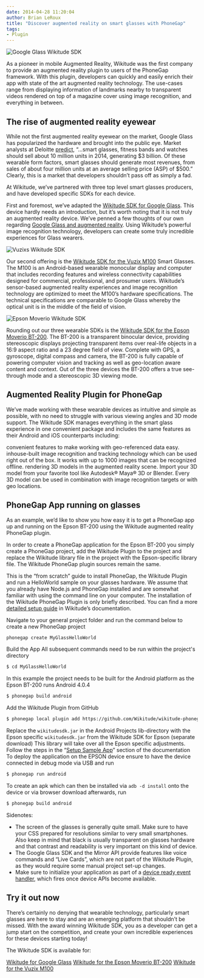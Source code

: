 ```yaml
---
date: 2014-04-28 11:20:04
author: Brian LeRoux
title: "Discover augmented reality on smart glasses with PhoneGap"
tags:
- Plugin
---
```


![Google Glass Wikitude SDK](http://forms.phonegap.com/blog/uploads/2014-04/Google_Glass_Getting_Started.jpg)

As a pioneer in mobile Augmented Reality, Wikitude was the first company to provide an augmented reality plugin to users of the PhoneGap framework. With this plugin, developers can quickly and easily enrich their app with state of the art augmented reality technology.
The use-cases range from displaying information of landmarks nearby to transparent videos rendered on top of a magazine cover using image recognition, and everything in between.

## The rise of augmented reality eyewear

While not the first augmented reality eyewear on the market, Google Glass has popularized the hardware and brought into the public eye. Market analysts at Deloitte [predict](http://www.deloitte.com/assets/Dcom-Iceland/Local%20Assets/Documents/TMT%20Predictions%202014.pdf), “...smart glasses, fitness bands and watches should sell about 10 million units in 2014, generating $3 billion. Of these wearable form factors, smart glasses should generate most revenues, from sales of about four million units at an average selling price (ASP) of $500.” Clearly, this is a market that developers shouldn’t pass off as simply a fad.

At Wikitude, we’ve partnered with three top level smart glasses producers, and have developed specific SDKs for each device.

First and foremost, we’ve adapted the [Wikitude SDK for Google Glass](http://www.wikitude.com/products/eyewear/google-glass-augmented-reality-sdk/).  This device hardly needs an introduction, but it’s worth noting that it is not truly an augmented reality device. We’ve penned a few thoughts of our own regarding [Google Glass and augmented reality](http://www.wikitude.com/wikitude-google-glass/). Using Wikitude’s powerful image recognition technology, developers can create some truly incredible experiences for Glass wearers.

![Vuzixs Wikitude SDK](http://forms.phonegap.com/blog/uploads/2014-04/Vuzix_Getting_started.jpg)

Our second offering is the [Wikitude SDK for the Vuzix M100](http://www.wikitude.com/products/eyewear/vuzix-augmented-reality-sdk/) Smart Glasses.  The M100 is an Android-based wearable monocular display and computer that includes recording features and wireless connectivity capabilities designed for commercial, professional, and prosumer users. Wikitude’s sensor-based augmented reality experiences and image recognition technology are optimized to meet the M100’s hardware specifications. The technical specifications are comparable to Google Glass whereby the optical unit is in the middle of the field of vision.

![Epson Moverio Wikitude SDK](http://forms.phonegap.com/blog/uploads/2014-04/Epson_Getting_Started.jpg)

Rounding out our three wearable SDKs is the [Wikitude SDK for the Epson Moverio BT-200](http://www.wikitude.com/products/eyewear/epson-augmented-reality-sdk/). The BT-200 is a transparent binocular device, providing stereoscopic displays projecting transparent items over real-life objects in a 16:9 aspect ratio and a 23 degree field of view. Complete with GPS, a gyroscope, digital compass and camera, the BT-200 is fully capable of powering computer vision and tracking as well as geo-location aware content and context. Out of the three devices the BT-200 offers a true see-through mode and a stereoscopic 3D viewing mode.

## Augmented Reality Plugin for PhoneGap

We’ve made working with these wearable devices as intuitive and simple as possible, with no need to struggle with various viewing angles and 3D mode support. The Wikitude SDK manages everything in the smart glass experience in one convenient package and includes the same features as their Android and iOS counterparts including:

convenient features to make working with geo-referenced data easy.
inhouse-built image recognition and tracking technology which can be used right out of the box. It works with up to 1000 images that can be recognized offline.
rendering 3D models in the augmented reality scene. Import your 3D model from your favorite tool like Autodesk® Maya® 3D or Blender. Every 3D model can be used in combination with image recognition targets or with geo locations.

## PhoneGap App running on glasses

As an example, we’d like to show you how easy it is to get a PhoneGap app up and running on the Epson BT-200 using the Wikitude augmented reality PhoneGap plugin.

In order to create a PhoneGap application for the Epson BT-200 you simply create a PhoneGap project, add the Wikitude Plugin to the project and replace the Wikitude library file in the project with the Epson-specific library file. The Wikitude PhoneGap plugin sources remain the same.

This is the “from scratch” guide to install PhoneGap, the Wikitude Plugin and run a HelloWorld sample on your glasses hardware. We assume that you already have Node.js and PhoneGap installed and are somewhat familiar with using the command line on your computer. The installation of the Wikitude PhoneGap Plugin is only briefly described. You can find a more [detailed setup guide](http://www.wikitude.com/external/doc/documentation/latest/phonegap/setupguidephonegap.html#setup-guide-phonegap-plugin) in Wikitude’s documentation.

Navigate to your general project folder and run the command below to create a new PhoneGap project

```sh
phonegap create MyGlassHelloWorld
```

Build the App
All subsequent commands need to be run within the project's directory

```sh
$ cd MyGlassHelloWorld
```

In this example the project needs to be built for the Android platform as the Epson BT-200 runs Android 4.0.4

```sh
$ phonegap build android
```

Add the Wikitude Plugin from GitHub

```sh
$ phonegap local plugin add https://github.com/Wikitude/wikitude-phonegap.git
```

Replace the `wikitudesdk.jar` in the Android Projects lib-directory with the Epson specific `wikitudesdk.jar` from the Wikitude SDK for Epson (separate download)  This library will take over all the Epson specific adjustments.
Follow the steps in the “[Setup Sample App](http://www.wikitude.com/external/doc/documentation/latest/phonegap/setupguidephonegap.html#PhoneGapSampleApp)” section of the documentation
To deploy the application on the EPSON device ensure to have the device connected in debug mode via USB and run

```sh
$ phonegap run android
```

To create an apk which can then be installed via `adb -d install` onto the device or via browser download afterwards, run

```sh
$ phonegap build android
```

Sidenotes:

- The screen of the glasses is generally quite small. Make sure to have your CSS prepared for resolutions similar to very small smartphones. Also keep in mind that black is usually transparent on glasses hardware and that contrast and readability is very important on this kind of device.
- The Google Glass SDK and the Mirror API provide features like voice commands and “Live Cards”, which are not part of the Wikitude Plugin, as they would require some manual project set-up changes.
- Make sure to initialize your application as part of a [device ready event handler](http://docs.phonegap.com/en/edge/cordova_events_events.md.html#deviceready), which fires once device APIs become available.

## Try it out now

There’s certainly no denying that wearable technology, particularly smart glasses are here to stay and are an emerging platform that shouldn’t be missed.  With the award winning Wikitude SDK, you as a developer can get a jump start on the competition, and create your own incredible experiences for these devices starting today!

The Wikitude SDK is available for:

[Wikitude for Google Glass](http://www.wikitude.com/products/eyewear/google-glass-augmented-reality-sdk/)
[Wikitude for the Epson Moverio BT-200](http://www.wikitude.com/products/eyewear/epson-augmented-reality-sdk/)
[Wikitude for the Vuzix M100](http://www.wikitude.com/products/eyewear/vuzix-augmented-reality-sdk/)
